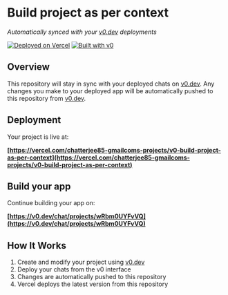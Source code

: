 # Build project as per context

*Automatically synced with your [v0.dev](https://v0.dev) deployments*

[![Deployed on Vercel](https://img.shields.io/badge/Deployed%20on-Vercel-black?style=for-the-badge&logo=vercel)](https://vercel.com/chatterjee85-gmailcoms-projects/v0-build-project-as-per-context)
[![Built with v0](https://img.shields.io/badge/Built%20with-v0.dev-black?style=for-the-badge)](https://v0.dev/chat/projects/wRbm0UYFvVQ)

## Overview

This repository will stay in sync with your deployed chats on [v0.dev](https://v0.dev).
Any changes you make to your deployed app will be automatically pushed to this repository from [v0.dev](https://v0.dev).

## Deployment

Your project is live at:

**[https://vercel.com/chatterjee85-gmailcoms-projects/v0-build-project-as-per-context](https://vercel.com/chatterjee85-gmailcoms-projects/v0-build-project-as-per-context)**

## Build your app

Continue building your app on:

**[https://v0.dev/chat/projects/wRbm0UYFvVQ](https://v0.dev/chat/projects/wRbm0UYFvVQ)**

## How It Works

1. Create and modify your project using [v0.dev](https://v0.dev)
2. Deploy your chats from the v0 interface
3. Changes are automatically pushed to this repository
4. Vercel deploys the latest version from this repository